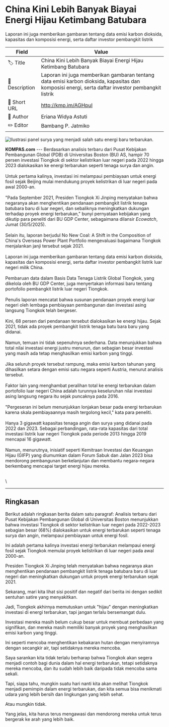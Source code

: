 # China Kini Lebih Banyak Biayai Energi Hijau Ketimbang Batubara

Laporan ini juga memberikan gambaran tentang data emisi karbon dioksida, kapasitas dan komposisi energi, serta daftar investor pembangkit listrik

| Field         | Value                                                       |
|---------------|-------------------------------------------------------------|
| 🏷️ Title       | China Kini Lebih Banyak Biayai Energi Hijau Ketimbang Batubara |
| 📝 Description | Laporan ini juga memberikan gambaran tentang data emisi karbon dioksida, kapasitas dan komposisi energi, serta daftar investor pembangkit listrik |
| 🔗 Short URL   | http://kmp.im/AGHpuI |
| 👤 Author      | Eriana Widya Astuti |
| ✏️ Editor      | Bambang P. Jatmiko |

![Ilustrasi panel surya yang menjadi salah satu energi baru terbarukan.](https://asset.kompas.com/crops/Nmet67ENZmafEbu9xtVh3WcH9FI=/83x0:917x556/750x500/data/photo/2022/11/26/6381a54b5a882.jpg)

**KOMPAS.com** --- Berdasarkan analisis terbaru dari Pusat Kebijakan Pembangunan Global (PDB) di Universitas Boston (BU) AS, hampir 70 persen investasi Tiongkok di sektor kelistrikan luar negeri pada 2022 hingga 2023 dialokasikan ke energi terbarukan seperti tenaga surya dan angin.\
\
Untuk pertama kalinya, investasi ini melampaui pembiayaan untuk energi fosil sejak Beijing mulai mendukung proyek kelistrikan di luar negeri pada awal 2000-an.\
\
"Pada September 2021, Presiden Tiongkok Xi Jinping menyatakan bahwa negaranya akan menghentikan pendanaan pembangkit listrik tenaga batubara baru di luar negeri, dan sebaliknya meningkatkan dukungan terhadap proyek energi terbarukan," bunyi pernyataan kebijakan yang dikutip para peneliti dari BU GDP Center, sebagaimana dilansir *Ecowatch*, Jumat (30/5/2025).\
\
Selain itu, laporan berjudul No New Coal: A Shift in the Composition of China's Overseas Power Plant Portfolio mengevaluasi bagaimana Tiongkok menjalankan janji tersebut sejak 2021.\
\
Laporan ini juga memberikan gambaran tentang data emisi karbon dioksida, kapasitas dan komposisi energi, serta daftar investor pembangkit listrik luar negeri milik China.\
\
Pembaruan data dalam Basis Data Tenaga Listrik Global Tiongkok, yang dikelola oleh BU GDP Center, juga menyertakan informasi baru tentang portofolio pembangkit listrik luar negeri Tiongkok.\
\
Penulis laporan mencatat bahwa susunan pendanaan proyek energi luar negeri oleh lembaga pembiayaan pembangunan dan investasi asing langsung Tiongkok telah bergeser.\
\
Kini, 68 persen dari pendanaan tersebut dialokasikan ke energi hijau. Sejak 2021, tidak ada proyek pembangkit listrik tenaga batu bara baru yang didanai.\
\
Namun, temuan ini tidak sepenuhnya sederhana. Data menunjukkan bahwa total nilai investasi energi justru menurun, dan sebagian besar investasi yang masih ada tetap menghasilkan emisi karbon yang tinggi.\
\
Jika seluruh proyek tersebut rampung, maka emisi karbon tahunan yang dihasilkan setara dengan emisi satu negara seperti Austria, menurut analisis tersebut.\
\
Faktor lain yang menghambat peralihan total ke energi terbarukan dalam portofolio luar negeri China adalah turunnya keseluruhan nilai investasi asing langsung negara itu sejak puncaknya pada 2016.\
\
"Pergeseran ini belum menunjukkan lonjakan besar pada energi terbarukan karena skala pembiayaannya masih tergolong kecil," kata para peneliti.\
\
Hanya 3 gigawatt kapasitas tenaga angin dan surya yang didanai pada 2022 dan 2023. Sebagai perbandingan, rata-rata kapasitas dari total investasi listrik luar negeri Tiongkok pada periode 2013 hingga 2019 mencapai 16 gigawatt.\
\
Namun, menurutnya, inisiatif seperti Kemitraan Investasi dan Keuangan Hijau (GIFP) yang diumumkan dalam Forum Sabuk dan Jalan 2023 bisa mendorong pembangunan berkelanjutan dan membantu negara-negara berkembang mencapai target energi hijau mereka.

\
\

---
## Ringkasan

Berikut adalah ringkasan berita dalam satu paragraf: Analisis terbaru dari Pusat Kebijakan Pembangunan Global di Universitas Boston menunjukkan bahwa investasi Tiongkok di sektor kelistrikan luar negeri pada 2022-2023 sebagian besar (68%) dialokasikan untuk energi terbarukan seperti tenaga surya dan angin, melampaui pembiayaan untuk energi fosil.

 Ini adalah pertama kalinya investasi energi terbarukan melampaui energi fosil sejak Tiongkok memulai proyek kelistrikan di luar negeri pada awal 2000-an.

 Presiden Tiongkok Xi Jinping telah menyatakan bahwa negaranya akan menghentikan pendanaan pembangkit listrik tenaga batubara baru di luar negeri dan meningkatkan dukungan untuk proyek energi terbarukan sejak 2021.



Sekarang, mari kita lihat sisi positif dan negatif dari berita ini dengan sedikit sentuhan satire yang menyakitkan.

 Jadi, Tiongkok akhirnya memutuskan untuk "hijau" dengan meningkatkan investasi di energi terbarukan, tapi jangan terlalu bersemangat dulu.

 Investasi mereka masih belum cukup besar untuk membuat perbedaan yang signifikan, dan mereka masih memiliki banyak proyek yang menghasilkan emisi karbon yang tinggi.

 Ini seperti mencoba menghentikan kebakaran hutan dengan menyiramnya dengan secangkir air, tapi setidaknya mereka mencoba.

 Saya sarankan kita tidak terlalu berharap bahwa Tiongkok akan segera menjadi contoh bagi dunia dalam hal energi terbarukan, tetapi setidaknya mereka mencoba, dan itu sudah lebih baik daripada tidak mencoba sama sekali.

 Tapi, siapa tahu, mungkin suatu hari nanti kita akan melihat Tiongkok menjadi pemimpin dalam energi terbarukan, dan kita semua bisa menikmati udara yang lebih bersih dan lingkungan yang lebih sehat.

 Atau mungkin tidak.

 Yang jelas, kita harus terus mengawasi dan mendorong mereka untuk terus bergerak ke arah yang lebih baik.
